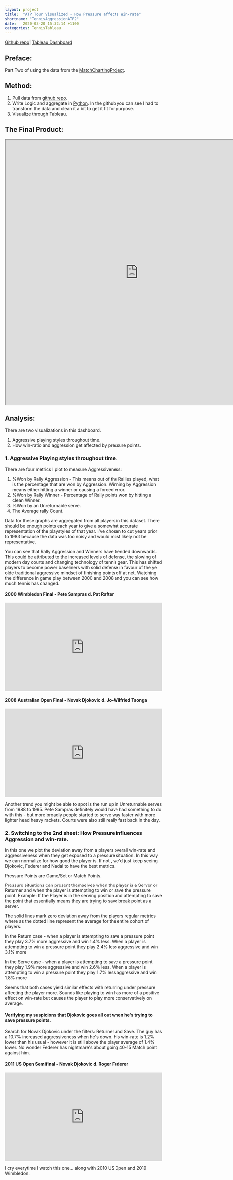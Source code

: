 ```yaml
---
layout: project
title:  "ATP Tour Visualized - How Pressure affects Win-rate"
shortname: "TennisAggressionATP2"
date:   2020-03-20 15:32:14 +1100
categories: TennisTableau
---
```

<link rel="canonical" href="{{ site.url }}{{ page.url | replace:'index.html',''}}">


[Github repo](https://github.com/wjia26/TennisAnalytics)|
[Tableau Dashboard](https://public.tableau.com/profile/william8331#!/vizhome/ATPTour-AggressionandPressure/HowPressureinfluencesAggressionandWin-rate)

## Preface:
Part Two of using the data from the [MatchChartingProject](https://github.com/JeffSackmann/tennis_MatchChartingProject). 


## Method:
1. Pull data from [github repo](https://github.com/JeffSackmann/tennis_MatchChartingProject).
2. Write Logic and aggregate in [Python](https://github.com/wjia26/TennisAnalytics). In the github you can see I had to transform the data and clean it a bit to get it fit for purpose.
3. Visualize through Tableau.

## The Final Product:
<iframe src="https://public.tableau.com/views/ATPTour-AggressionandPressure/HowPressureinfluencesAggressionandWin-rate?:showVizHome=no&:embed=true"
width="850" height="850"></iframe>

## Analysis:
There are two visualizations in this dashboard.
1. Aggressive playing styles throughout time.
2. How win-ratio and aggression get affected by pressure points.

### 1. Aggressive Playing styles throughout time.
There are four metrics I plot to measure Aggressiveness:
1. %Won by Rally Aggression - This means out of the Rallies played, what is the percentage that are won by Aggression. Winning by Aggression means either hitting a winner or causing a forced error.
2. %Won by Rally Winner - Percentage of Rally points won by hitting a clean Winner.
3. %Won by an Unreturnable serve. 
4. The Average rally Count. 

Data for these graphs are aggregated from all players in this dataset. There should be enough points each year to give a somewhat accurate representation of the playstyles of that year. I've chosen to cut years prior to 1983 because the data was too noisy and would most likely not be representative.

You can see that Rally Aggression and Winners have trended downwards. This could be attributed to the increased levels of defense, the slowing of modern day courts and changing technology of tennis gear. This has shifted players to become power baseliners with solid defense in favour of the ye olde traditional aggressive mindset of finishing points off at net. Watching the difference in game play between 2000 and 2008 and you can see how much tennis has changed. 

#### 2000 Wimbledon Final - Pete Sampras d. Pat Rafter
<style>.embed-container { position: relative; padding-bottom: 56.25%; height: 0; overflow: hidden; max-width: 100%; } .embed-container iframe, .embed-container object, .embed-container embed { position: absolute; top: 0; left: 0; width: 100%; height: 100%; }</style><div class='embed-container'><iframe src='https://www.youtube.com/embed/rA2RoFiY9_A' frameborder='0' allowfullscreen></iframe></div>

#### 2008 Australian Open Final - Novak Djokovic d. Jo-Wilfried Tsonga
<style>.embed-container { position: relative; padding-bottom: 56.25%; height: 0; overflow: hidden; max-width: 100%; } .embed-container iframe, .embed-container object, .embed-container embed { position: absolute; top: 0; left: 0; width: 100%; height: 100%; }</style><div class='embed-container'><iframe src='https://www.youtube.com/embed/N9RJ0I9Ivhs' frameborder='0' allowfullscreen></iframe></div>

Another trend you might be able to spot is the run up in Unreturnable serves from 1988 to 1995. Pete Sampras definitely would have had something to do with this - but more broadly people started to serve way faster with more lighter head heavy rackets. Courts were also still really fast back in the day.


### 2. Switching to the 2nd sheet: How Pressure influences Aggression and win-rate.
In this one we plot the deviation away from a players overall win-rate and aggressiveness when they get exposed to a pressure situation. In this way we can normalize for how good the player is. If not , we'd just keep seeing Djokovic, Federer and Nadal to have the best metrics. 

Pressure Points are Game/Set or Match Points.

Pressure situations can present themselves when the player is a Server or Returner and when the player is attempting to win or save the pressure point. Example: If the Player is in the serving position and attempting to save the point that essentially means they are trying to save break point as a server.

The solid lines mark zero deviation away from the players regular metrics where as the dotted line represent the average for the entire cohort of players.

In the Return case - when a player is attempting to save a pressure point they play 3.7% more aggressive and win 1.4% less.
When a player is attempting to win a pressure point they play 2.4% less aggressive and win 3.1% more

In the Serve case - when a player is attempting to save a pressure point they play 1.9% more aggressive and win 2.6% less.
When a player is attempting to win a pressure point they play 1.7% less aggressive and win 1.8% more

Seems that both cases yield similar effects with returning under pressure affecting the player more. 
Sounds like playing to win has more of a positive effect on win-rate but causes the player to play more conservatively on average. 

#### Verifying my suspicions that Djokovic goes all out when he's trying to save pressure points. 
Search for Novak Djokovic under the filters: Returner and Save.
The guy has a 10.7% increased aggressiveness when he's down. His win-rate is 1.2% lower than his usual - however it is still above the player average of 1.4% lower.
No wonder Federer has nightmare's about going 40-15 Match point against him.

#### 2011 US Open Semifinal - Novak Djokovic d. Roger Federer

<style>.embed-container { position: relative; padding-bottom: 56.25%; height: 0; overflow: hidden; max-width: 100%; } .embed-container iframe, .embed-container object, .embed-container embed { position: absolute; top: 0; left: 0; width: 100%; height: 100%; }</style><div class='embed-container'><iframe src='https://www.youtube.com/embed/BpO4s99UVCE?start=5097' frameborder='0' allowfullscreen></iframe></div>

I cry everytime I watch this one... along with 2010 US Open and 2019 Wimbledon.
